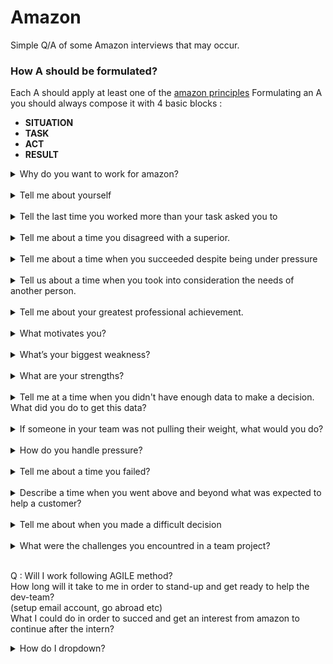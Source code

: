 # Amazon

Simple Q/A of some Amazon interviews that may occur.

### How A should be formulated?
Each A should apply at least one of the [amazon principles](https://www.amazon.jobs/it/principles)
Formulating an A you should always compose it with 4 basic blocks : 
- <strong>SITUATION</strong>
- <strong>TASK</strong>
- <strong>ACT</strong>
- <strong>RESULT</strong>

<details>
  <summary>Why do you want to work for amazon?</summary>
  <pre>
  - I want to grow, lern from talented people, 
  this job gives me opportunities to develop 
  my skills (also want to challenge my self).
  - Amazon is always moving forward and this 
  is great because I want to be creative, innovative.
  - Im an Amazon customer and I know how mutch 
  importance you give to customer's expierience and I love that.
  - I see my self as long-term employee of Amazon and 
  - I see my self as someone who can help the company to improve or stay updated.
  </pre>
</details>
<br>

<details>
  <summary>Tell me about yourself</summary>
  <pre>
  First of all thank you for choosing the best of the best.(jk)
  Hi, my name is Florian, Im an Uni student getting a Bachelor Degree in
  CS in Venice, Italy. My passion is CS I've studied it for the last 7 years.
  I've meanwhile always worked in IT sector since 2019 mostly of the time as BE
  engineer. In the last years I had the luck to build skills that match not only
  the job description, but also for the leadership principles you expect from
  employees to demonstrate in their work.
  </pre>
</details>
<br>

<details>
  <summary>Tell the last time you worked more than your task asked you to</summary>
  <pre>
  <strong>SITUATION</strong>:  I was doing an university databases project (also mentioned in my cv).
  <strong>TASK</strong>:       I had to build a service to manage Gym acesses during covid pandemic, with
              a database, server and a client website.
  <strong>ACT</strong>:        Instead of just finishing the project quickly I decided to invest in my self
              in long-term, adding more features to the infrastructure of that project as like:
              Swagger, CI/CD, Liquidbase, Angular etc.
  <strong>RESULT</strong>:     The professor admired me, he saw the passion in me and rewarded me with great votes.
  </pre>
  <pre>
  <strong>SITUATION</strong>:  Whenever I correctly solve a competitive programming problem.
  <strong>TASK</strong>:       And I see it's a great solution that comes up on the top10 solutions world-wide.
  <strong>ACT</strong>:        Instead of just skipping on the next problem, I take some extra time tring to reach
              the top1 solution time/memory consuming speaking. I always try to get to the top. 
              Pratically speaking I usually take some more extra ms making I/O operations quicker.
  <strong>RESULT</strong>:     This affects me making me more confident, and it really reminds me that anything 
              could get better than it already is.
   </pre>
</details>
<br>

<details>
  <summary>Tell me about a time you disagreed with a superior.</summary>
  <pre>
  <strong>SITUATION</strong>:  We had a really simple NON URGENT business story to implement in order to call an Api service.
  <strong>TASK</strong>:       I disagreed with my superior because I was convinct that before jumping into implementation
                               we had a little ambitious refactoring to do before, in order to avoid time-wasting in the future.
                               Basically we had to avoid using third-party responses models, but convert them to our logic, with
                               our fields naming and so on, and only than proceed with the implementation of the solution.
  <strong>ACT</strong>:        My superior was furious knowing that I was "wasting time with a refactoring" and still after 4 days
                               of work didnt even start with the real implementation. I kindly tried to explane to him we really 
                               needed this in order to avoid problems in a near future but he really tought I was wrong and was just
                               doing something extra that wasnt really required in order to finish the task. So he ordered me to
                               roolback all the changes and finish it as quickly as possible, that wasnt an urgent task but for some
                               reason my superior was upset. The next day I tryed to ask to another co-worker if my refactoring makes
                               sense or not, and he gave me the courague to call my superior back and try to convinct him that my
                               initial instinct was correct. After carefully listening to me he decided to give me a canche, I finished
                               the work in few days giving extra effort. 
  <strong>RESULT</strong>:     Luck wanted that the stories of the following sprint were much similar, and plenty time was gained thanks
                               to the refactoring I made, all mappings were easier to implement and all the sprint stories were DONE in 
                               one day instead of one week. I noticed after that episode that I earned his trust and he was more interested
                               in my toughts than before.
  </pre>
</details>
<br>

<details>
  <summary>Tell me about a time when you succeeded despite being under pressure</summary>
  <pre>
  <strong>SITUATION</strong>:  I was studing for ASD oral exam. There were rumors about that professor
                               being one of the most sever professors of the Uni, expecially if you did great
                               on the first mod1 and mod2 ASD written exams.
  <strong>TASK</strong>:       I was scared to disappoint the professor that expected a lot from me, also I really
                               wanted to pass the exam in order to avoid giving mod1 & mod2 again in the next year.
  <strong>ACT</strong>:        I had to work under pressure, scheduling my free-time, avoiding distractions. I was
                               really determinated, I studied every day till late night post work, I sacrificed so many
                               things and I avoided hanging out with friends for few months.
                               But I also remeber I had to go to the gym often to release the pressure.
  <strong>RESULT</strong>:     I passed the exam with no problems at all, the professor was happy and I was so proud of me.
                               I lerned that if I want to I can work under pressure, and I also work better under pressure 
                               cause I delete distractions in order to overcome the problem in the best productive way possible.
  </pre>
</details>
<br>

<details>
  <summary>Tell us about a time when you took into consideration the needs of another person.</summary>
  <pre>
  <strong>SITUATION</strong>:  I was working on a business-story and a colleague of another dev-team asked me help on
                               doing something I've already done before on another microservice. (image up/down)
  <strong>TASK</strong>:       So I was considering how and how mutch help him with his problem, but he told be it was
                               really urgent and the customer needed this as soon as possible.
  <strong>ACT</strong>:        For the seek of the company, and the customer feedback I decided to ask my superior if I 
                               could stop working on my task for few days and help my colleague.
  <strong>RESULT</strong>:     We finished the work super fast because the customer criteria was exactly as mine when I
                               first developed the solution for the same problem. The customer was happy, my colleague also,
                               and I come back working on my stuff knowing that one day I could also seek for help on trouble.
  </pre>
</details>
<br>

<details>
  <summary>Tell me about your greatest professional achievement.</summary>
  <pre>
  <strong>SITUATION</strong>:  Getting out from HighSchool
  <strong>TASK</strong>:       I couldnt wait to jump into working in IT world.
                               But I also knew that for my future I really had to invest in my self studing and
                               taking a Bachelor in CS.
  <strong>ACT</strong>:        I decided to do both and managed to work fulltime as a Software Engineer 
  <strong>RESULT</strong>:     Being a Worker-Student I got more indipendent and got opportunities such as travelings and ecc that I 
                               couldnt have without working.
  </pre>
</details>
<br>

<details>
  <summary>What motivates you?</summary>
  <pre>
  <strong>ANSWER</strong>: My passion motivates me. I get excited about solving problems.
                           The more challenging the more excited I get. And once solved,
                           its not over because I want to optimize it even more. I dont like
                           being a basic guy that offers a basic solution, i want to exceed.
                           I always think big.
  </pre>
</details>
<br>

<details>
  <summary>What’s your biggest weakness?</summary>
  <pre>
  <strong>ANSWER</strong>: I find it difficult to ask other people for help when needed.
                           When I find a hard problem to solve I always try to figure out 
                           how to move with my only strenght.
                           But I do understand it would be more beneficial to ask advice from 
                           more experienced collegues in my team, 
                           <strong>and im taking step to improve in this area.</strong>
  </pre>
  <pre>
  <strong>ANSWER</strong>: Im a little bit sensitive and in the past I would suffer criticism.
                           However im also taking good improving steps in this area thanks to an
                           activity that I proposed my current dev-team to do every month.
                           A speed-back meetings where we as developers we tell eachother in rotation
                           all the great and bad things profesionally speaking we think about we
                           noticed in the last month.
                           <strong>This thing helped me getting used to receive criticism and converting them
                           to hints of improvement.</strong>
  </pre>
</details>
<br>

<details>
  <summary>What are your strengths?</summary>
  <pre>
  <strong>USE 3 WORDS</strong>:  
    - I THINK BIG.
    - IM A CREATIVE PROBLEM SOLVER. 
          (Always work hard to find the best specific solution for problem that are in the best interest of the company)
    - IM SELF MOTIVATED.
          (I lern skills really quickly and I'll abs make sure to set-up everything quickly in order to help the dev-team asap with my powers)
    - I LOVE TO COLLAB IN TEAMS IN ORDER TO ACHIEVE THE COMMON OBJECTIVIES. 
          (I understand that in order for Amazon to succeed I need work with the team, support them, and find a way to overcome objectives together)
  </pre>
</details>
<br>

<details>
  <summary>Tell me at a time when you didn't have enough data to make a decision. What did you do to get this data?</summary>
  <pre>
  <strong>A</strong>: DETERMINE THE END GOAL
  <strong>B</strong>: GATHER ALL INFORMATION available to me
  <strong>C</strong>: ANALYZE the information available to me
  <strong>D</strong>: DETERMINE the OPTIONS available to me
  </pre>
  <pre>
  <strong>SITUATION</strong>:  I was request to send some Splunk logs of a microservice I wasnt working on. 
  (in order to send logs to another dev-team so they would solve a specific problem.)
  <strong>TASK</strong>:       But I had no enabled Splunk account with grants on that microservice.
  <strong>ACT</strong>:        I gathered infos about the micro service we needed the log for.
                               Instead of just giving up because I had no Splunk account enabled.
  <strong>RESULT</strong>:     I analyzed the data and found out that with K9s and a comand of 
                               kubectl I could avoid using Splunk to get the logs.
                               I found another option available to me and got the logs via ssh going 
                               inside the docker container. Meanwhile request for a Splunk grant for my user.
                               We avoid wasting time and the other team solved the problem quickly.
  </pre>
</details>
<br>

<details>
  <summary>If someone in your team was not pulling their weight, what would you do?</summary>
  <pre>
  <strong>ANSWER</strong>:  Try to talk to him, I'd try to understand why he's so low in productivity.
                            I'd re-check the teams goals and see if he's struggling to align to the goals.
                            I'd clarify theam members roles, to provide more structure to the team.
                            I'd find new ways to motivate him. Lack of motivation = lack of contribution.
                            
  </pre>
</details>
<br>

<details>
  <summary>How do you handle pressure?</summary>
  <pre>
  <strong>ANSWER</strong>:  - Focusing on the task in hand
                            - Scheduling my free time
                            - Removing distractions
                            - Create a priority list of task day to day
                            I work better under pressure im more productive and more objective 
                            oriented without distractions of any kind. 
                            I tend to always get things done in time when under pressure.
                            But ofcorse need to release pressure somehow (gym) avoiding to hold everything inside.
                            
  </pre>
</details>
<br>

<details>
  <summary>Tell me about a time you failed?</summary>
  <pre>
  Pushing with testing, new commits before push, merged and pushed anyway.
  <strong>SITUATION</strong>:  Pushing tricky code, all unit and acceptance tests passed.
  <strong>TASK</strong>:       But didnt tested the application entirely.
  <strong>ACT</strong>:        What happened is that a problem incurred, for some reason
                               some code I lately pulled gave conflicts with mine causing 
                               problems only on runtime not compiletime so Jenkins didnt
                               noticed (with NexusIO Junit and SonarQube)
  <strong>RESULT</strong>:     I took my responsability for the mistake Ive done so I worked
                               during week-end in order to close the fix. Since then I lernt to
                               always doublecheck my code and never made a similar mistake again.
  </pre>
</details>
<br>

<details>
  <summary>Describe a time when you went above and beyond what was expected to help a customer?</summary>
  <summary>Describe a time when you overcame a difficult challenge at work?</summary>
  <pre>
  <strong>SITUATION</strong>:  I receaved a bug ticket from a customer when I worked at Venis.
  <strong>TASK</strong>:       Basically the "change password" method wasnt working as expected.
  <strong>ACT</strong>:        What I've done was ensuring that the customer was using the correct 
                               password first, then I asked him all the information I needed in order
                               to start troubleshooting but I noticed that the service wasnt logging anything.
                               So after struggling a lot tryng to find out why the customer is having 
                               this problem, I decided to schedule a call with him. On the call we made
                               a live test meanwhile I was tailing on the logs but unfortunately no logs were
                               available so what happened was that I assured the client that I'd take the 
                               responsibility to solve this problem.
  <strong>RESULT</strong>:     On the following days I managed to struggle a lot until I found out that the
                               process had not write access to the file where the pwd was saved.
  </pre>
</details>
<br>

<details>
  <summary>Tell me about when you made a difficult decision</summary>
  <pre>
    Speak about when I had to discuss with my superior for the refactoring.
    Otherwise when I decided to sacrifice everything to Work/Uni.
  </pre>
</details>
<br>

<details>
  <summary>What were the challenges you encountred in a team project?</summary>
  <pre>
    Ivan not pulling his weight.
    He had different goals.
    We fixxed talking.
    And finished the project.
  </pre>
</details>
<br>


Q : 
Will I work following AGILE method? <br>
How long will it take to me in order to stand-up and get ready to help the dev-team? <br>
(setup email account, go abroad etc) <br>
What I could do in order to succed and get an interest from amazon to continue after the intern? <br>

<details>
  <summary>How do I dropdown?</summary>
  <pre>
  <strong>SITUATION</strong>:  a
  <strong>TASK</strong>:       b
  <strong>ACT</strong>:        c
  <strong>RESULT</strong>:     d
  </pre>
</details>
<br>

